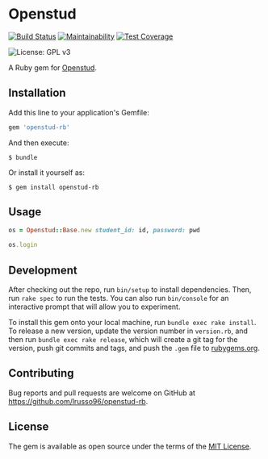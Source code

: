 # Openstud

[![Build Status](https://travis-ci.com/lrusso96/openstud-rb.svg?branch=master)](https://travis-ci.com/lrusso96/openstud-rb)
[![Maintainability](https://api.codeclimate.com/v1/badges/449ca48703ccd2488357/maintainability)](https://codeclimate.com/github/lrusso96/openstud-rb/maintainability)
[![Test Coverage](https://api.codeclimate.com/v1/badges/449ca48703ccd2488357/test_coverage)](https://codeclimate.com/github/lrusso96/openstud-rb/test_coverage)

![License: GPL v3](https://img.shields.io/badge/License-MIT-blue.svg)

A Ruby gem for [Openstud](https://github.com/LithiumSR/openstud_driver).

## Installation

Add this line to your application's Gemfile:

```ruby
gem 'openstud-rb'
```

And then execute:

    $ bundle

Or install it yourself as:

    $ gem install openstud-rb

## Usage

```ruby
os = Openstud::Base.new student_id: id, password: pwd

os.login
```

## Development

After checking out the repo, run `bin/setup` to install dependencies. Then, run `rake spec` to run the tests. You can also run `bin/console` for an interactive prompt that will allow you to experiment.

To install this gem onto your local machine, run `bundle exec rake install`. To release a new version, update the version number in `version.rb`, and then run `bundle exec rake release`, which will create a git tag for the version, push git commits and tags, and push the `.gem` file to [rubygems.org](https://rubygems.org).

## Contributing

Bug reports and pull requests are welcome on GitHub at https://github.com/lrusso96/openstud-rb.

## License

The gem is available as open source under the terms of the [MIT License](https://opensource.org/licenses/MIT).
